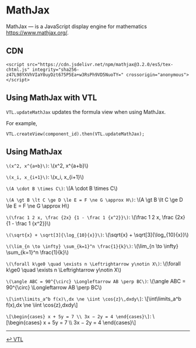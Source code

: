 # MathJax

MathJax &#8212; is a JavaScript display engine for mathematics <https://www.mathjax.org/>.

## CDN

<script src="https://cdn.jsdelivr.net/npm/mathjax@3.2.0/es5/tex-chtml.js" integrity="sha256-z47L98YXVhVIaY0uyDzt675P5Ea+w3RsPh9VD5NuoTY=" crossorigin="anonymous"></script>
```
<script src="https://cdn.jsdelivr.net/npm/mathjax@3.2.0/es5/tex-chtml.js" integrity="sha256-z47L98YXVhVIaY0uyDzt675P5Ea+w3RsPh9VD5NuoTY=" crossorigin="anonymous"></script>
```

## Using MathJax with VTL

`VTL.updateMathJax` updates the formula view when using MathJax.

For example,
```
VTL.createView(component_id).then(VTL.updateMathJax);
```

## Using MathJax

`\(x^2, x^{a+b}\)`: \\(x^2, x^{a+b}\\)

`\(x_i, x_{i+1}\)`: \\(x_i, x_{i+1}\\)

`\(A \cdot B \times C\)`:  \\(A \cdot B \times C\\)

`\(A \gt B \lt C \ge D \le E = F \ne G \approx H\)`:
\\(A \gt B \lt C \ge D \le E = F \ne G \approx H\\)

`\(\frac 1 2 x, \frac {2x} {1 - \frac 1 {x^2}}\)`:
\\(\frac 1 2 x, \frac {2x} {1 - \frac 1 {x^2}}\\)

`\(\sqrt{x} + \sqrt[3]{\log_{10}{x}}\)`: \\(\sqrt{x} + \sqrt\[3\]{\log_{10}{x}}\\)

`\(\lim_{n \to \infty} \sum_{k=1}^n \frac{1}{k}\)`:
\\(\lim_{n \to \infty} \sum_{k=1}^n \frac{1}{k}\\)

`\(\forall k\ge0 \quad \exists n \Leftrightarrow y\notin X\)`:
\\(\forall k\ge0 \quad \exists n \Leftrightarrow y\notin X\\)

`\(\angle ABC = 90^{\circ} \Longleftarrow AB \perp BC\)`:
\\(\angle ABC = 90^{\circ} \Longleftarrow AB \perp BC\\)

`\[\int\limits_a^b f(x)\,dx \ne \iint \cos{z}\,dxdy\]`:
\\[\int\limits_a^b f(x)\,dx \ne \iint \cos{z}\,dxdy\\]

`\[\begin{cases} x + 5y = 7 \\ 3x − 2y = 4 \end{cases}\]`:
\\[\begin{cases} x + 5y = 7 \\\\ 3x − 2y = 4 \end{cases}\\]
________________________________________________________________________________
[↩ VTL](index.md)
<style>pre {white-space: pre-wrap}</style>
